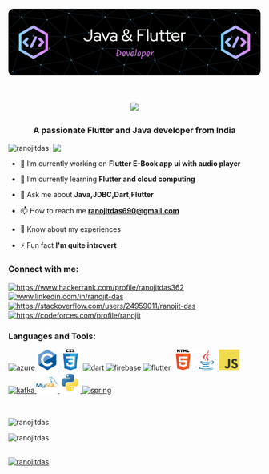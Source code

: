 ![Header](github-header-image.png)
<!--<h1 align="center">Hi 👋, I'm Ranojit Das</h1>-->
<h1 align="center">
    <img src="https://readme-typing-svg.herokuapp.com/?font=Righteous&size=35&center=true&vCenter=true&width=500&height=70&duration=5100&lines=Hi+There!+👋+I'm+Ranojit+Das!;" />
</h1>

<h3 align="center">A passionate Flutter and Java developer from India</h3>

<img align="right" width="415" src="https://cdn.dribbble.com/users/1162077/screenshots/3848914/programmer.gif">

<p align="left"> <img src="https://komarev.com/ghpvc/?username=ranojitdas&label=Profile%20views&color=0e75b6&style=flat" alt="ranojitdas" /> </p>

- 🔭 I’m currently working on **Flutter E-Book app ui with audio player**

- 🌱 I’m currently learning **Flutter and cloud computing**

- 💬 Ask me about **Java,JDBC,Dart,Flutter**

- 📫 How to reach me **ranojitdas690@gmail.com**

- 📄 Know about my experiences 

- ⚡ Fun fact **I'm quite introvert**

<h3 align="left">Connect with me:</h3>
<p align="left">
<a href="https://www.hackerrank.com/profile/ranojitdas362" target="blank"><img align="center" src="https://raw.githubusercontent.com/rahuldkjain/github-profile-readme-generator/master/src/images/icons/Social/hackerrank.svg" alt="https://www.hackerrank.com/profile/ranojitdas362" height="37" width="42" /></a>
  <a href="https://www.linkedin.com/in/ranojit-das" target="blank"><img align="center" src="https://raw.githubusercontent.com/rahuldkjain/github-profile-readme-generator/master/src/images/icons/Social/linked-in-alt.svg" alt="www.linkedin.com/in/ranojit-das" height="30" width="40" /></a>
  <a href="https://stackoverflow.com/users/24959011/ranojit-das" target="blank"><img align="center" src="https://raw.githubusercontent.com/rahuldkjain/github-profile-readme-generator/master/src/images/icons/Social/stack-overflow.svg" alt="https://stackoverflow.com/users/24959011/ranojit-das" height="30" width="40" /></a>
<a href="https://codeforces.com/profile/ranojit" target="blank"><img align="center" src="https://raw.githubusercontent.com/rahuldkjain/github-profile-readme-generator/master/src/images/icons/Social/codeforces.svg" alt="https://codeforces.com/profile/ranojit" height="30" width="40" /></a>
</p>

<h3 align="left">Languages and Tools:</h3>
<p align="left"> <a href="https://azure.microsoft.com/en-in/" target="_blank" rel="noreferrer"> <img src="https://www.vectorlogo.zone/logos/microsoft_azure/microsoft_azure-icon.svg" alt="azure" width="42" height="42"/> </a> <a href="https://www.cprogramming.com/" target="_blank" rel="noreferrer"> <img src="https://raw.githubusercontent.com/devicons/devicon/master/icons/c/c-original.svg" alt="c" width="42" height="42"/> </a> <a href="https://www.w3schools.com/css/" target="_blank" rel="noreferrer"> <img src="https://raw.githubusercontent.com/devicons/devicon/master/icons/css3/css3-original-wordmark.svg" alt="css3" width="42" height="42"/> </a> <a href="https://dart.dev" target="_blank" rel="noreferrer"> <img src="https://www.vectorlogo.zone/logos/dartlang/dartlang-icon.svg" alt="dart" width="42" height="42"/> </a> <a href="https://firebase.google.com/" target="_blank" rel="noreferrer"> <img src="https://www.vectorlogo.zone/logos/firebase/firebase-icon.svg" alt="firebase" width="42" height="42"/> </a> <a href="https://flutter.dev" target="_blank" rel="noreferrer"> <img src="https://www.vectorlogo.zone/logos/flutterio/flutterio-icon.svg" alt="flutter" width="42" height="42"/> </a> <a href="https://www.w3.org/html/" target="_blank" rel="noreferrer"> <img src="https://raw.githubusercontent.com/devicons/devicon/master/icons/html5/html5-original-wordmark.svg" alt="html5" width="42" height="42"/> </a> <a href="https://www.java.com" target="_blank" rel="noreferrer"> <img src="https://raw.githubusercontent.com/devicons/devicon/master/icons/java/java-original.svg" alt="java" width="42" height="42"/> </a> <a href="https://developer.mozilla.org/en-US/docs/Web/JavaScript" target="_blank" rel="noreferrer"> <img src="https://raw.githubusercontent.com/devicons/devicon/master/icons/javascript/javascript-original.svg" alt="javascript" width="42" height="42"/> </a> <a href="https://kafka.apache.org/" target="_blank" rel="noreferrer"> <img src="https://www.vectorlogo.zone/logos/apache_kafka/apache_kafka-icon.svg" alt="kafka" width="42" height="42"/> </a> <a href="https://www.mysql.com/" target="_blank" rel="noreferrer"> <img src="https://raw.githubusercontent.com/devicons/devicon/master/icons/mysql/mysql-original-wordmark.svg" alt="mysql" width="42" height="42"/> </a> <a href="https://www.python.org" target="_blank" rel="noreferrer"> <img src="https://raw.githubusercontent.com/devicons/devicon/master/icons/python/python-original.svg" alt="python" width="42" height="42"/> </a> <a href="https://spring.io/" target="_blank" rel="noreferrer"> <img src="https://www.vectorlogo.zone/logos/springio/springio-icon.svg" alt="spring" width="42" height="42"/> </a> </p>

<br>
<p><img align="center" src="https://github-readme-streak-stats.herokuapp.com/?user=ranojitdas&" alt="ranojitdas" /></p>
<p><img align="left" src="https://github-readme-stats.vercel.app/api/top-langs?username=ranojitdas&show_icons=true&locale=en&layout=compact" alt="ranojitdas" /></p>

<br>
<br>
                                                             

<p align="left"> <a href="https://github.com/ryo-ma/github-profile-trophy"><img src="https://github-profile-trophy.vercel.app/?username=ranojitdas&title=-Reviews,-Issues" alt="ranojitdas" /></a> </p>

